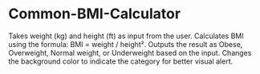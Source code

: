 ﻿# Common-BMI-Calculator
Takes weight (kg) and height (ft) as input from the user.
Calculates BMI using the formula: BMI = weight / height².
Outputs the result as Obese, Overweight, Normal weight, or Underweight based on the input.
Changes the background color to indicate the category for better visual alert.
